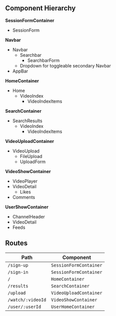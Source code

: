 ## Component Hierarchy

**SessionFormContainer**
  - SessionForm

**Navbar**
  - Navbar
    + Searchbar
      - SearchbarForm
    + Dropdown for toggleable secondary Navbar
  - AppBar

**HomeContainer**
  - Home
    + VideoIndex
      - VideoIndexItems

**SearchContainer**
  - SearchResults
    + VideoIndex
      - VideoIndexItems

**VideoUploadContainer**
  - VideoUpload
    + FileUpload
    + UploadForm

**VideoShowContainer**
  - VideoPlayer
  - VideoDetail
    + Likes
  - Comments

**UserShowContainer**
  - ChannelHeader
  - VideoDetail
  - Feeds



## Routes
| Path | Component |
|------|-----------|
| `/sign-up` | `SessionFormContainer` |
| `/sign-in` | `SessionFormContainer` |
| `/` | `HomeContainer` |
| `/results` | `SearchContainer` |
| `/upload` | `VideoUploadContainer` |
| `/watch/:videoId` | `VideoShowContainer` |
| `/user/:userId` | `UserHomeContainer` |
